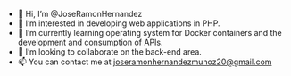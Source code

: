 - 👋 Hi, I’m @JoseRamonHernandez
- 👀 I’m interested in developing web applications in PHP.
- 🌱 I’m currently learning operating system for Docker containers and the development and consumption of APIs.
- 💞️ I’m looking to collaborate on the back-end area.
- 📫 You can contact me at joseramonhernandezmunoz20@gmail.com

<!---
JoseRamonHernandez/JoseRamonHernandez is a ✨ special ✨ repository because its `README.md` (this file) appears on your GitHub profile.
You can click the Preview link to take a look at your changes.
--->
